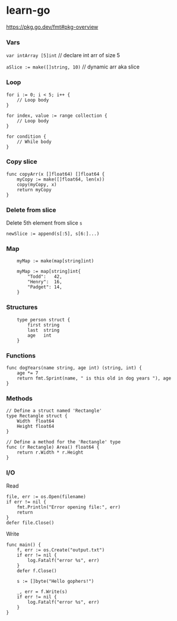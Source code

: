 # learn-go
https://pkg.go.dev/fmt#pkg-overview

### Vars

`var intArray [5]int` // declare int arr of size 5

`aSlice := make([]string, 10)` // dynamic arr aka slice

### Loop

```
for i := 0; i < 5; i++ {
    // Loop body
}
```

```
for index, value := range collection {
    // Loop body
}
```

```
for condition {
    // While body
}
```

### Copy slice

```
func copyArr(x []float64) []float64 {
	myCopy := make([]float64, len(x))
	copy(myCopy, x)
	return myCopy
}
```

### Delete from slice

Delete 5th element from slice `s`
```
newSlice := append(s[:5], s[6:]...)
```

### Map

```
    myMap := make(map[string]int)
```

```
    myMap := map[string]int{
        "Todd":   42,
        "Henry":  16,
        "Padget": 14,
    }
```

### Structures

```
    type person struct {
        first string
        last  string
        age   int
    }
```


### Functions

```
func dogYears(name string, age int) (string, int) {
	age *= 7
	return fmt.Sprint(name, " is this old in dog years "), age
}
```

### Methods 

```
// Define a struct named 'Rectangle'
type Rectangle struct {
    Width  float64
    Height float64
}

// Define a method for the 'Rectangle' type
func (r Rectangle) Area() float64 {
    return r.Width * r.Height
}
```


### I/O

Read
```
file, err := os.Open(filename)
if err != nil {
    fmt.Println("Error opening file:", err)
    return
}
defer file.Close()
```

Write
```
func main() {
	f, err := os.Create("output.txt")
	if err != nil {
		log.Fatalf("error %s", err)
	}
	defer f.Close()

	s := []byte("Hello gophers!")

	_, err = f.Write(s)
	if err != nil {
		log.Fatalf("error %s", err)
	}
}
```